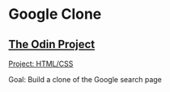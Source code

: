 Google Clone
=============

[The Odin Project](http://www.theodinproject.com)
-------------------------------------------------

[Project: HTML/CSS](http://www.theodinproject.com/web-development-101/html-css)

Goal: Build a clone of the Google search page
